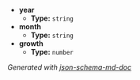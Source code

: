  - <b id="#/properties/year">year</b>
	 - **Type:** `string`
 - <b id="#/properties/month">month</b>
	 - **Type:** `string`
 - <b id="#/properties/growth">growth</b>
	 - **Type:** `number`

_Generated with [json-schema-md-doc](https://brianwendt.github.io/json-schema-md-doc/)_